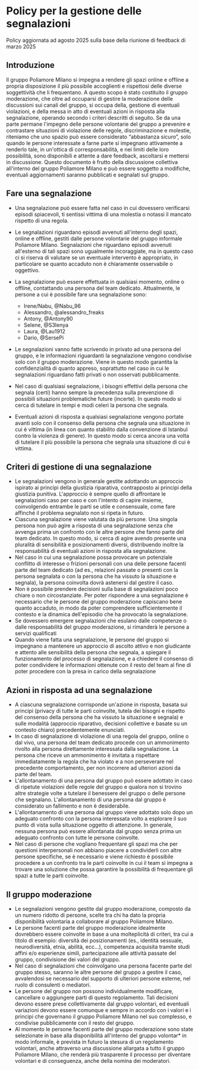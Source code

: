 # Policy per la gestione delle segnalazioni
Policy aggiornata ad agosto 2025 sulla base della riunione di feedback di marzo 2025

## Introduzione
Il gruppo Poliamore Milano si impegna a rendere gli spazi online e offline a propria disposizione il più possibile accoglienti e rispettosi delle diverse soggettività che li frequentano.
A questo scopo è stato costituito il gruppo moderazione, che oltre ad occuparsi di gestire la moderazione delle discussioni sui canali del gruppo, si occupa della, gestione di eventuali violazioni, e della messa in atto di eventuali azioni in risposta alla segnalazione, operando
secondo i criteri descritti di seguito.
Se da una parte permane l'impegno delle persone volontarie del gruppo a prevenire e contrastare situazioni di violazione delle regole, discriminazione e molestie, riteniamo che uno spazio può essere considerato “abbastanza sicuro”, solo quando le persone interessate a farne parte si impegnano attivamente a renderlo tale, in un'ottica di corresponsabilità, e nei limiti delle loro possibilità, sono disponibili e attente a dare feedback, ascoltarsi e mettersi in discussione.
Questo documento è frutto della discussione collettiva all'interno del gruppo Poliamore Milano e può essere soggetto a modifiche, eventuali aggiornamenti saranno pubblicati e segnalati sul gruppo.

## Fare una segnalazione

- Una segnalazione può essere fatta nel caso in cui dovessero verificarsi episodi spiacevoli, ti sentissi vittima di una molestia o notassi il mancato rispetto di una regola.
- Le segnalazioni riguardano episodi avvenuti all'interno degli spazi, online e offline, gestiti dalle persone volontarie del gruppo informale Poliamore Milano. Segnalazioni che riguardano episodi avvenuti all'esterno di tali spazi sono ugualmente incoraggiate, ma in questo caso ci si riserva di valutare se un eventuale intervento è appropriato, in particolare se quanto accaduto non è chiaramente osservabile o oggettivo.
- La segnalazione può essere effettuata in qualsiasi momento, online o offline, contattando una persona del team dedicato. Attualmente, le persone a cui è possibile fare una segnalazione sono:

    - Irene/Nabu, @Nabu_96
    - Alessandro, @alessandro_freaks
    - Antony, @Antony90
    - Selene, @S3lenya
    - Laura, @Lau1912
    - Dario, @SersePi

- Le segnalazioni vanno fatte scrivendo in privato ad una persona del gruppo, e le informazioni riguardanti la segnalazione vengono condivise solo con il gruppo moderazione. Viene in questo modo garantita la confidenzialità di quanto appreso, soprattutto nel caso in cui le segnalazioni riguardano fatti privati o non osservati pubblicamente.
- Nel caso di qualsiasi segnalazione, i bisogni effettivi della persona che segnala (certi) hanno sempre la precedenza sulla prevenzione di possibili situazioni problematiche future (incerte). In questo modo si cerca di tutelare in tempi e modi celeri la persona che segnala.
- Eventuali azioni di risposta a qualsiasi segnalazione vengono portate avanti solo con il consenso della persona che segnala una situazione in cui è vittima (in linea con quanto stabilito dalla convenzione di Istanbul contro la violenza di genere). In questo modo si cerca ancora una volta di tutelare il più possibile la persona che segnala una situazione di cui è vittima.

## Criteri di gestione di una segnalazione

- Le segnalazioni vengono in generale gestite adottando un approccio ispirato ai principi della giustizia riparativa, contrapposto ai principi della giustizia punitiva. L'approccio è sempre quello di affrontare le segnalazioni caso per caso e con l'intento di capire insieme, coinvolgendo entrambe le parti se utile e consensuale, come fare affinché il problema segnalato non si ripeta in futuro.
- Ciascuna segnalazione viene valutata da più persone. Una singola persona non può agire a risposta di una segnalazione senza che avvenga prima un confronto con le altre persone che fanno parte del team dedicato. In questo modo, si cerca di agire avendo presente una pluralità di sensibilità e posizionamenti diversi, distribuendo inoltre la responsabilità di eventuali azioni in risposta alla segnalazione.
- Nel caso in cui una segnalazione possa provocare un potenziale conflitto di interesse o frizioni personali con una delle persone facenti parte del team dedicato (ad es., relazioni passate o presenti con la persona segnalata o con la persona che ha vissuto la situazione e segnala), la persona coinvolta dovrà astenersi dal gestire il caso.
- Non è possibile prendere decisioni sulla base di segnalazioni poco chiare o non circostanziate. Per poter rispondere a una segnalazione è necessario che le persone del gruppo moderazione capiscano bene quanto accaduto, in modo da poter comprendere sufficientemente il contesto e la dinamica dell'episodio che ha provocato la segnalazione.
- Se dovessero emergere segnalazioni che esulano dalle competenze o dalle responsabilità del gruppo moderazione, si rimanderà le persone a servizi qualificati
- Quando viene fatta una segnalazione, le persone del gruppo si impegnano a mantenere un approccio di ascolto attivo e non giudicante e attento alle sensibilità della persona che segnala, a spiegare il funzionamento del processo di segnalazione, e a chiedere il consenso di poter condividere le informazioni ottenute con il resto del team al fine di poter procedere con la presa in carico della segnalazione

## Azioni in risposta ad una segnalazione

- A ciascuna segnalazione corrisponde un'azione in risposta, basata sui principi (privacy di tutte le parti coinvolte, tutela dei bisogni e rispetto del consenso della persona che ha vissuto la situazione e segnala) e sulle modalità (approccio riparativo, decisioni collettive e basate su un contesto chiaro) precedentemente enunciati.
- In caso di segnalazione di violazione di una regola del gruppo, online o dal vivo, una persona del team dedicato procede con un ammonimento rivolto alla persona direttamente interessata dalla segnalazione. La persona che riceve un ammonimento è invitata a rispettare immediatamente la regola che ha violato e a non perseverare nel precedente comportamento, per non incorrere ad ulteriori azioni da parte del team.
- L'allontanamento di una persona dal gruppo può essere adottato in caso di ripetute violazioni delle regole del gruppo e qualora non si trovino altre strategie volte a tutelare il benessere del gruppo o delle persone che segnalano. L'allontanamento di una persona dal gruppo è considerato un fallimento e non è desiderabile.
- L'allontanamento di una persona dal gruppo viene adottato solo dopo un adeguato confronto con la persona interessata volto a esplorare il suo punto di vista sulla situazione oggetto di attenzione. In generale, nessuna persona può essere allontanata dal gruppo senza prima un adeguato confronto con tutte le persone coinvolte.
- Nel caso di persone che vogliano frequentare gli spazi ma che per questioni interpersonali non abbiano piacere a condividerli con altre persone specifiche, se è necessario e viene richiesto è possibile procedere a un confronto tra le parti coinvolte in cui il team si impegna a trovare una soluzione che possa garantire la possibilità di frequentare gli spazi a tutte le parti coinvolte.

## Il gruppo moderazione

- Le segnalazioni vengono gestite dal gruppo moderazione, composto da un numero ridotto di persone, scelte tra chi ha dato la propria disponibilità volontaria a collaborare al gruppo Poliamore Milano.
- Le persone facenti parte del gruppo moderazione idealmente dovrebbero essere coinvolte in base a una molteplicità di criteri, tra cui a titolo di esempio: diversità dei posizionamenti (es., identità sessuale, neurodiversità, etnia, abilità, ecc...), competenza acquisita tramite studi affini e/o esperienze simili, partecipazione alle attività passate del gruppo, condivisione dei valori del gruppo.
- Nel caso di segnalazioni che coinvolgano una persona facente parte del gruppo stesso, saranno le altre persone del gruppo a gestire il caso, avvalendosi se necessario del supporto di ulteriori persone esterne, nel ruolo di consulenti o mediatori.
- Le persone del gruppo non possono individualmente modificare, cancellare o aggiungere parti di questo regolamento. Tali decisioni devono essere prese collettivamente dal gruppo volontari, ed eventuali variazioni devono essere comunque e sempre in accordo con i valori e i principi che governano il gruppo Poliamore Milano nel suo complesso, e condivise pubblicamente con il resto del gruppo.
- Al momento le persone facenti parte del gruppo moderazione sono state selezionate in base alla disponibilità all'interno del gruppo volontar* in modo informale, è prevista in futuro la stesura di un regolamento volontari, anche attraverso una discussione allargata a tutto il gruppo Poliamore Milano, che renderà più trasparente il processo per diventare volontari e di conseguenza, anche della nomina dei moderatori.